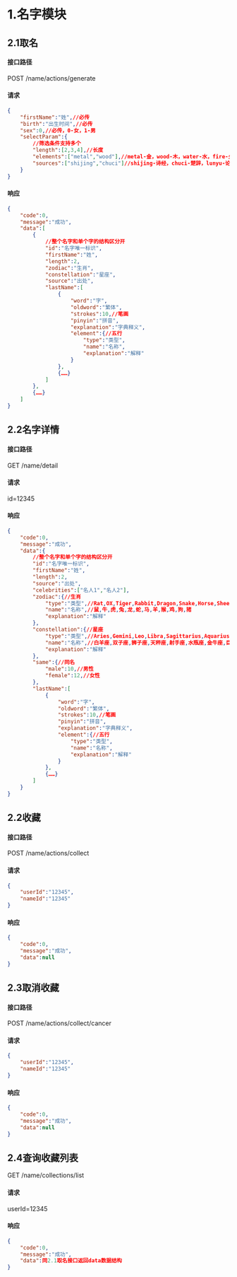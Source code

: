 # 1.名字模块

## 2.1取名

#### 接口路径

POST	/name/actions/generate

#### 请求

```json
{
	"firstName":"姓",//必传
    "birth":"出生时间",//必传
    "sex":0,//必传，0-女，1-男
    "selectParam":{
        //筛选条件支持多个
        "length":[2,3,4],//长度
        "elements":["metal","wood"],//metal-金，wood-木，water-水，fire-火,earth-土
        "sources":["shijing","chuci"]//shijing-诗经，chuci-楚辞，lunyu-论语，tangshi-唐诗，songci-宋词
    }
}
```



#### 响应

```json
{
	"code":0,
	"message":"成功",
    "data":[
        {
            //整个名字和单个字的结构区分开
            "id":"名字唯一标识",
            "firstName":"姓",
            "length":2,
            "zodiac":"生肖",
            "constellation":"星座",
            "source":"出处",
            "lastName":[
                {
                    "word":"字",
                    "oldword":"繁体",
                    "strokes":10,//笔画
                    "pinyin":"拼音",
                    "explanation":"字典释义",
                    "element":{//五行
                        "type":"类型",
                        "name":"名称",
                        "explanation":"解释"
                    }
                },
                {……}
            ] 
        },
        {……}
    ]
}
```

## 2.2名字详情

#### 接口路径

GET	/name/detail

#### 请求

id=12345

#### 响应

```json
{
	"code":0,
	"message":"成功",
    "data":{
        //整个名字和单个字的结构区分开
        "id":"名字唯一标识",
        "firstName":"姓",
        "length":2,
        "source":"出处",
        "celebrities":["名人1","名人2"],
        "zodiac":{//生肖
            "type":"类型",//Rat,OX,Tiger,Rabbit,Dragon,Snake,Horse,Sheep,Monkey,Rooster,Dog,Pig
            "name":"名称",//鼠,牛,虎,兔,龙,蛇,马,羊,猴,鸡,狗,猪
            "explanation":"解释"
        },
        "constellation":{//星座
            "type":"类型",//Aries,Gemini,Leo,Libra,Sagittarius,Aquarius,Taurus,Cancer,Virgo,Scorpio,Capricorn,Pisces
            "name":"名称",//白羊座,双子座,狮子座,天秤座,射手座,水瓶座,金牛座,巨蟹座,处女座,天蝎座,摩羯座,双鱼座
            "explanation":"解释"
        },
        "same":{//同名
            "male":10,//男性
            "female":12,//女性
        },
        "lastName":[
            {
                "word":"字",
                "oldword":"繁体",
                "strokes":10,//笔画
                "pinyin":"拼音",
                "explanation":"字典释义",
                "element":{//五行
                    "type":"类型",
                    "name":"名称",
                    "explanation":"解释"
                }
            },
            {……}
        ] 
    }
}
```



## 2.2收藏

#### 接口路径

POST	/name/actions/collect

#### 请求

```json
{
	"userId":"12345",
	"nameId":"12345"
}
```

#### 响应

```json
{
	"code":0,
    "message":"成功",
    "data":null
}
```

## 2.3取消收藏

#### 接口路径

POST	/name/actions/collect/cancer

#### 请求

```json
{
	"userId":"12345",
	"nameId":"12345"
}
```

#### 响应

```json
{
	"code":0,
    "message":"成功",
    "data":null
}
```

## 2.4查询收藏列表

GET	/name/collections/list

#### 请求

userId=12345

#### 响应

```json
{
	"code":0,
    "message":"成功",
    "data":同2.1取名接口返回data数据结构
}
```

